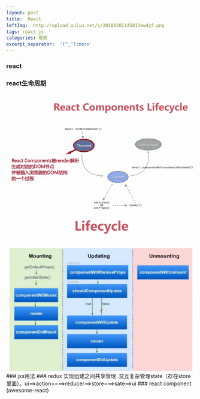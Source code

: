 ```yaml
---
layout: post
title:  React
leftImg:  http://upload.ouliu.net/i/20180201145813ewdyf.png
tags: react js
categories: 框架
excerpt_separator:  '[^_^]:more'
---
```


<style>
    img{
        max-width: 100%;
    }
    ::selection { background: #e2eae2; }
    ::-moz-selection { background: #e2eae2; }
    ::-webkit-selection { background: #e2eae2; }
</style>

### react
### react生命周期
[^_^]:more
<img src="/images/react.png" alt="">

<img src="/images/react2.png" alt="">
### jxs用法
### redux
实现组建之间共享管理 .交互复杂管理state（存在store里面）。ui==>action====>reducer==>store===>sate==>ui
### react component (awesome-react)
